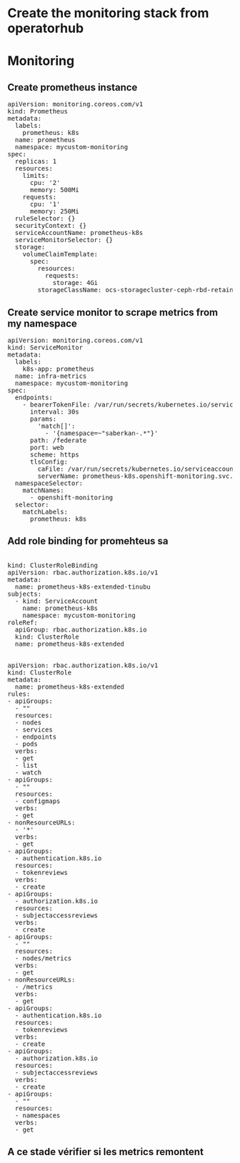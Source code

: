 # Create the monitoring stack from operatorhub

# Monitoring
## Create prometheus instance
<pre>
apiVersion: monitoring.coreos.com/v1
kind: Prometheus
metadata:
  labels:
    prometheus: k8s
  name: prometheus
  namespace: mycustom-monitoring
spec:
  replicas: 1
  resources:
    limits:
      cpu: '2'
      memory: 500Mi
    requests:
      cpu: '1'
      memory: 250Mi
  ruleSelector: {}
  securityContext: {}
  serviceAccountName: prometheus-k8s
  serviceMonitorSelector: {}
  storage:
    volumeClaimTemplate:
      spec:
        resources:
          requests:
            storage: 4Gi
        storageClassName: ocs-storagecluster-ceph-rbd-retain //use the needed storage class
</pre>

## Create service monitor to scrape metrics from my namespace
<pre>
apiVersion: monitoring.coreos.com/v1
kind: ServiceMonitor
metadata:
  labels:
    k8s-app: prometheus
  name: infra-metrics
  namespace: mycustom-monitoring
spec:
  endpoints:
    - bearerTokenFile: /var/run/secrets/kubernetes.io/serviceaccount/token
      interval: 30s
      params:
        'match[]':
          - '{namespace=~"saberkan-.*"}'
      path: /federate
      port: web
      scheme: https
      tlsConfig:
        caFile: /var/run/secrets/kubernetes.io/serviceaccount/service-ca.crt
        serverName: prometheus-k8s.openshift-monitoring.svc.cluster.local
  namespaceSelector:
    matchNames:
      - openshift-monitoring
  selector:
    matchLabels:
      prometheus: k8s
</pre>

## Add role binding for promehteus sa
<pre>

kind: ClusterRoleBinding
apiVersion: rbac.authorization.k8s.io/v1
metadata:
  name: prometheus-k8s-extended-tinubu
subjects:
  - kind: ServiceAccount
    name: prometheus-k8s
    namespace: mycustom-monitoring
roleRef:
  apiGroup: rbac.authorization.k8s.io
  kind: ClusterRole
  name: prometheus-k8s-extended


apiVersion: rbac.authorization.k8s.io/v1
kind: ClusterRole
metadata:
  name: prometheus-k8s-extended
rules:
- apiGroups:
  - ""
  resources:
  - nodes
  - services
  - endpoints
  - pods
  verbs:
  - get
  - list
  - watch
- apiGroups:
  - ""
  resources:
  - configmaps
  verbs:
  - get
- nonResourceURLs:
  - '*'
  verbs:
  - get
- apiGroups:
  - authentication.k8s.io
  resources:
  - tokenreviews
  verbs:
  - create
- apiGroups:
  - authorization.k8s.io
  resources:
  - subjectaccessreviews
  verbs:
  - create
- apiGroups:
  - ""
  resources:
  - nodes/metrics
  verbs:
  - get
- nonResourceURLs:
  - /metrics
  verbs:
  - get
- apiGroups:
  - authentication.k8s.io
  resources:
  - tokenreviews
  verbs:
  - create
- apiGroups:
  - authorization.k8s.io
  resources:
  - subjectaccessreviews
  verbs:
  - create
- apiGroups:
  - ""
  resources:
  - namespaces
  verbs:
  - get
</pre>

## A ce stade vérifier si les metrics remontent
